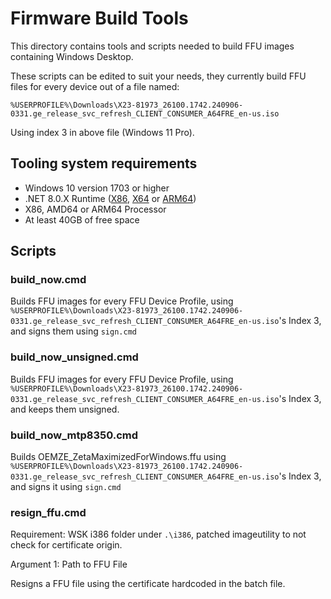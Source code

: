 # Firmware Build Tools

This directory contains tools and scripts needed to build FFU images containing Windows Desktop.

These scripts can be edited to suit your needs, they currently build FFU files for every device out of a file named:

```%USERPROFILE%\Downloads\X23-81973_26100.1742.240906-0331.ge_release_svc_refresh_CLIENT_CONSUMER_A64FRE_en-us.iso```

Using index 3 in above file (Windows 11 Pro).

## Tooling system requirements

- Windows 10 version 1703 or higher
- .NET 8.0.X Runtime ([X86](https://dotnet.microsoft.com/en-us/download/dotnet/thank-you/runtime-8.0.10-windows-x86-installer), [X64](https://dotnet.microsoft.com/en-us/download/dotnet/thank-you/runtime-8.0.10-windows-x64-installer) or [ARM64](https://dotnet.microsoft.com/en-us/download/dotnet/thank-you/runtime-8.0.10-windows-arm64-installer))
- X86, AMD64 or ARM64 Processor
- At least 40GB of free space

## Scripts

### build_now.cmd

Builds FFU images for every FFU Device Profile, using ```%USERPROFILE%\Downloads\X23-81973_26100.1742.240906-0331.ge_release_svc_refresh_CLIENT_CONSUMER_A64FRE_en-us.iso```'s Index 3, and signs them using ```sign.cmd```

### build_now_unsigned.cmd

Builds FFU images for every FFU Device Profile, using ```%USERPROFILE%\Downloads\X23-81973_26100.1742.240906-0331.ge_release_svc_refresh_CLIENT_CONSUMER_A64FRE_en-us.iso```'s Index 3, and keeps them unsigned.

### build_now_mtp8350.cmd

Builds OEMZE_ZetaMaximizedForWindows.ffu using ```%USERPROFILE%\Downloads\X23-81973_26100.1742.240906-0331.ge_release_svc_refresh_CLIENT_CONSUMER_A64FRE_en-us.iso```'s Index 3, and signs it using ```sign.cmd```

### resign_ffu.cmd

Requirement: WSK i386 folder under ```.\i386```, patched imageutility to not check for certificate origin.

Argument 1: Path to FFU File

Resigns a FFU file using the certificate hardcoded in the batch file.
